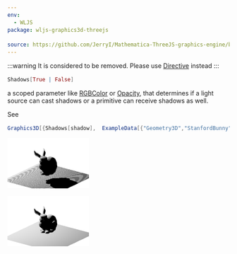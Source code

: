 ```yaml
---
env:
  - WLJS
package: wljs-graphics3d-threejs

source: https://github.com/JerryI/Mathematica-ThreeJS-graphics-engine/blob/dev/src/Kernel.wl
---
```

:::warning
It is considered to be removed. Please use [Directive](frontend/Reference/Graphics3D/Directive.md) instead
:::


```mathematica
Shadows[True | False]
```

a scoped parameter like [RGBColor](frontend/Reference/Graphics3D/RGBColor.md) or [Opacity](frontend/Reference/Graphics3D/Opacity.md), that determines if a light source can cast shadows or a primitive can receive shadows as well.

See 

```mathematica
Graphics3D[{Shadows[shadow],  ExampleData[{"Geometry3D","StanfordBunny"}][[1]], SpotLight[White, {{0., -0.4473, 0.4291}, {0,0,0}}, Pi/4, 1], Polygon[ 0.01{{-20,20,-1}, {20,20,-1}, {20,-20,-1}, {-20,-20,-1}}]}, "Lighting"->None] /. {{shadow -> True}, {shadow -> False}}
```

![](../../../imgs/shadows.png)

![](../../../imgs/nosh.png)